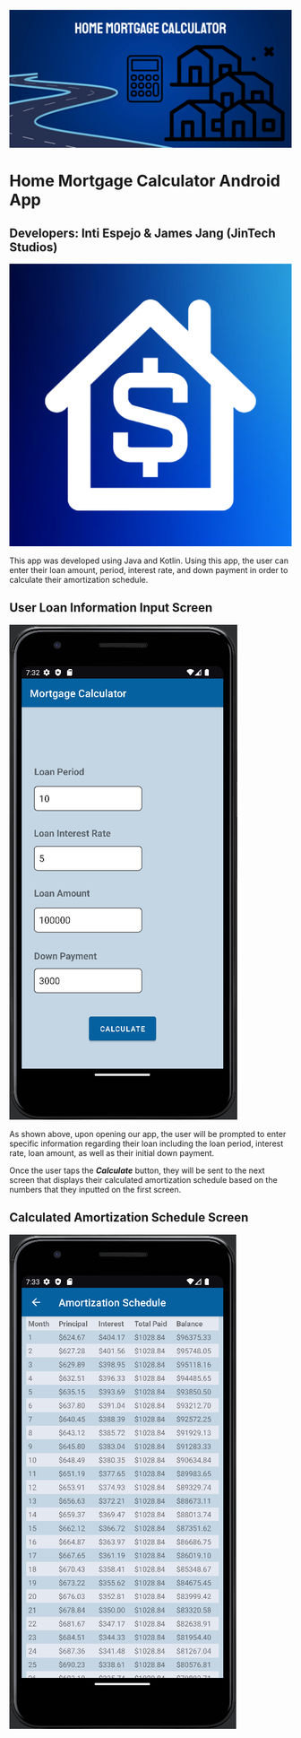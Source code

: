 ![Feature Graphic](feature_graphic.png)
# Home Mortgage Calculator Android App

## Developers: Inti Espejo & James Jang (JinTech Studios)

![App Icon](app_icon.png)

This app was developed using Java and Kotlin. Using this app, the user can enter their loan amount, period, interest rate, and down payment in order to calculate their amortization schedule.

## User Loan Information Input Screen
![screen1](screen1.png)

As shown above, upon opening our app, the user will be prompted to enter specific information regarding their loan including the loan period, interest rate, loan amount, as well as their initial down payment.

Once the user taps the **_Calculate_** button, they will be sent to the next screen that displays their calculated amortization schedule based on the numbers that they inputted on the first screen.

## Calculated Amortization Schedule Screen
![screen2](screen2.png)
